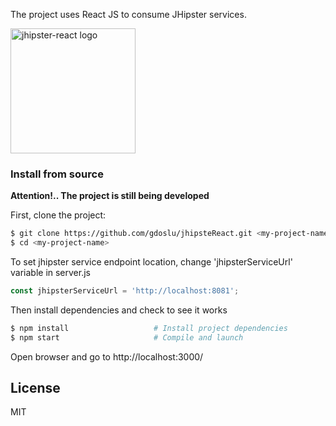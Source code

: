 The project uses React JS to consume JHipster services.

<img src="https://raw.githubusercontent.com/hipster-labs/generator-jhipster-react/master/logo-jhipster-react.png" height="200px" alt="jhipster-react logo" />

### Install from source

**Attention!.. The project is still being developed**

First, clone the project:

```bash
$ git clone https://github.com/gdoslu/jhipsteReact.git <my-project-name>
$ cd <my-project-name>
```

To set jhipster service endpoint location, change 'jhipsterServiceUrl' variable in server.js

```js
const jhipsterServiceUrl = 'http://localhost:8081';
```


Then install dependencies and check to see it works

```bash
$ npm install                   # Install project dependencies
$ npm start                     # Compile and launch
```

Open browser and go to http://localhost:3000/


## License

MIT
